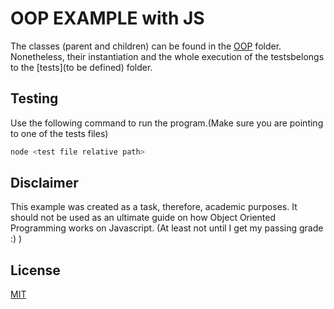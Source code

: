 # OOP EXAMPLE with JS

The classes (parent and children) can be found in the [OOP](https://github.com/Tozarf/OOP-with-Javascript-/tree/main/OOP) folder. Nonetheless, their instantiation and the whole execution of the testsbelongs to the [tests](to be defined) folder.

## Testing

Use the following command to run the program.(Make sure you are pointing to one of the tests files)

```bash
node <test file relative path>
```

## Disclaimer

This example was created as a task, therefore, academic purposes. It should not be used as an ultimate guide on how Object Oriented Programming works on Javascript. (At least not until I get my passing grade :) )

## License

[MIT](https://choosealicense.com/licenses/mit/)
